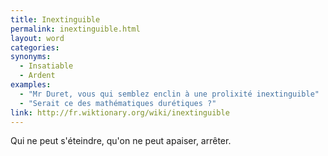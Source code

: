 ```yaml
---
title: Inextinguible
permalink: inextinguible.html
layout: word
categories:
synonyms:
  - Insatiable
  - Ardent
examples:
  - "Mr Duret, vous qui semblez enclin à une prolixité inextinguible"
  - "Serait ce des mathématiques durétiques ?"
link: http://fr.wiktionary.org/wiki/inextinguible
---
```


Qui ne peut s'éteindre, qu'on ne peut apaiser, arrêter.

